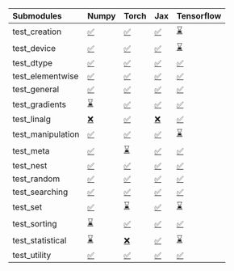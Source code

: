 | Submodules        | Numpy                                                                                                                           | Torch                                                                                                                           | Jax                                                                                                                             | Tensorflow                                                                                                                      |
|:------------------|:--------------------------------------------------------------------------------------------------------------------------------|:--------------------------------------------------------------------------------------------------------------------------------|:--------------------------------------------------------------------------------------------------------------------------------|:--------------------------------------------------------------------------------------------------------------------------------|
| test_creation     | <a href="https://github.com/unifyai/ivy/runs/8032544858?check_suite_focus=true" rel="noopener noreferrer" target="_blank">✅</a> | <a href="https://github.com/unifyai/ivy/runs/8032546829?check_suite_focus=true" rel="noopener noreferrer" target="_blank">✅</a> | <a href="https://github.com/unifyai/ivy/runs/8032548694?check_suite_focus=true" rel="noopener noreferrer" target="_blank">✅</a> | <a href="https://github.com/unifyai/ivy/runs/8032551030?check_suite_focus=true" rel="noopener noreferrer" target="_blank">⌛</a> |
| test_device       | <a href="https://github.com/unifyai/ivy/runs/8032544970?check_suite_focus=true" rel="noopener noreferrer" target="_blank">✅</a> | <a href="https://github.com/unifyai/ivy/runs/8032546959?check_suite_focus=true" rel="noopener noreferrer" target="_blank">✅</a> | <a href="https://github.com/unifyai/ivy/runs/8032548801?check_suite_focus=true" rel="noopener noreferrer" target="_blank">✅</a> | <a href="https://github.com/unifyai/ivy/runs/8032551167?check_suite_focus=true" rel="noopener noreferrer" target="_blank">⌛</a> |
| test_dtype        | <a href="https://github.com/unifyai/ivy/runs/8032545072?check_suite_focus=true" rel="noopener noreferrer" target="_blank">✅</a> | <a href="https://github.com/unifyai/ivy/runs/8032547082?check_suite_focus=true" rel="noopener noreferrer" target="_blank">✅</a> | <a href="https://github.com/unifyai/ivy/runs/8032548909?check_suite_focus=true" rel="noopener noreferrer" target="_blank">✅</a> | <a href="https://github.com/unifyai/ivy/runs/8032551293?check_suite_focus=true" rel="noopener noreferrer" target="_blank">✅</a> |
| test_elementwise  | <a href="https://github.com/unifyai/ivy/runs/8032545215?check_suite_focus=true" rel="noopener noreferrer" target="_blank">✅</a> | <a href="https://github.com/unifyai/ivy/runs/8032547194?check_suite_focus=true" rel="noopener noreferrer" target="_blank">✅</a> | <a href="https://github.com/unifyai/ivy/runs/8032549048?check_suite_focus=true" rel="noopener noreferrer" target="_blank">✅</a> | <a href="https://github.com/unifyai/ivy/runs/8032551428?check_suite_focus=true" rel="noopener noreferrer" target="_blank">✅</a> |
| test_general      | <a href="https://github.com/unifyai/ivy/runs/8032545353?check_suite_focus=true" rel="noopener noreferrer" target="_blank">✅</a> | <a href="https://github.com/unifyai/ivy/runs/8032547332?check_suite_focus=true" rel="noopener noreferrer" target="_blank">✅</a> | <a href="https://github.com/unifyai/ivy/runs/8032549201?check_suite_focus=true" rel="noopener noreferrer" target="_blank">✅</a> | <a href="https://github.com/unifyai/ivy/runs/8032551552?check_suite_focus=true" rel="noopener noreferrer" target="_blank">✅</a> |
| test_gradients    | <a href="https://github.com/unifyai/ivy/runs/8032545491?check_suite_focus=true" rel="noopener noreferrer" target="_blank">⌛</a> | <a href="https://github.com/unifyai/ivy/runs/8032547443?check_suite_focus=true" rel="noopener noreferrer" target="_blank">✅</a> | <a href="https://github.com/unifyai/ivy/runs/8032549315?check_suite_focus=true" rel="noopener noreferrer" target="_blank">✅</a> | <a href="https://github.com/unifyai/ivy/runs/8032551701?check_suite_focus=true" rel="noopener noreferrer" target="_blank">✅</a> |
| test_linalg       | <a href="https://github.com/unifyai/ivy/runs/8032545646?check_suite_focus=true" rel="noopener noreferrer" target="_blank">❌</a> | <a href="https://github.com/unifyai/ivy/runs/8032547546?check_suite_focus=true" rel="noopener noreferrer" target="_blank">✅</a> | <a href="https://github.com/unifyai/ivy/runs/8032549413?check_suite_focus=true" rel="noopener noreferrer" target="_blank">❌</a> | <a href="https://github.com/unifyai/ivy/runs/8032551821?check_suite_focus=true" rel="noopener noreferrer" target="_blank">✅</a> |
| test_manipulation | <a href="https://github.com/unifyai/ivy/runs/8032545793?check_suite_focus=true" rel="noopener noreferrer" target="_blank">✅</a> | <a href="https://github.com/unifyai/ivy/runs/8032547670?check_suite_focus=true" rel="noopener noreferrer" target="_blank">✅</a> | <a href="https://github.com/unifyai/ivy/runs/8032549544?check_suite_focus=true" rel="noopener noreferrer" target="_blank">✅</a> | <a href="https://github.com/unifyai/ivy/runs/8032551954?check_suite_focus=true" rel="noopener noreferrer" target="_blank">⌛</a> |
| test_meta         | <a href="https://github.com/unifyai/ivy/runs/8032545895?check_suite_focus=true" rel="noopener noreferrer" target="_blank">✅</a> | <a href="https://github.com/unifyai/ivy/runs/8032547780?check_suite_focus=true" rel="noopener noreferrer" target="_blank">⌛</a> | <a href="https://github.com/unifyai/ivy/runs/8032549668?check_suite_focus=true" rel="noopener noreferrer" target="_blank">✅</a> | <a href="https://github.com/unifyai/ivy/runs/8032552051?check_suite_focus=true" rel="noopener noreferrer" target="_blank">✅</a> |
| test_nest         | <a href="https://github.com/unifyai/ivy/runs/8032546018?check_suite_focus=true" rel="noopener noreferrer" target="_blank">✅</a> | <a href="https://github.com/unifyai/ivy/runs/8032547908?check_suite_focus=true" rel="noopener noreferrer" target="_blank">✅</a> | <a href="https://github.com/unifyai/ivy/runs/8032549878?check_suite_focus=true" rel="noopener noreferrer" target="_blank">✅</a> | <a href="https://github.com/unifyai/ivy/runs/8032552170?check_suite_focus=true" rel="noopener noreferrer" target="_blank">✅</a> |
| test_random       | <a href="https://github.com/unifyai/ivy/runs/8032546126?check_suite_focus=true" rel="noopener noreferrer" target="_blank">✅</a> | <a href="https://github.com/unifyai/ivy/runs/8032547994?check_suite_focus=true" rel="noopener noreferrer" target="_blank">✅</a> | <a href="https://github.com/unifyai/ivy/runs/8032550151?check_suite_focus=true" rel="noopener noreferrer" target="_blank">✅</a> | <a href="https://github.com/unifyai/ivy/runs/8032552341?check_suite_focus=true" rel="noopener noreferrer" target="_blank">✅</a> |
| test_searching    | <a href="https://github.com/unifyai/ivy/runs/8032546247?check_suite_focus=true" rel="noopener noreferrer" target="_blank">✅</a> | <a href="https://github.com/unifyai/ivy/runs/8032548110?check_suite_focus=true" rel="noopener noreferrer" target="_blank">✅</a> | <a href="https://github.com/unifyai/ivy/runs/8032550330?check_suite_focus=true" rel="noopener noreferrer" target="_blank">✅</a> | <a href="https://github.com/unifyai/ivy/runs/8032552470?check_suite_focus=true" rel="noopener noreferrer" target="_blank">✅</a> |
| test_set          | <a href="https://github.com/unifyai/ivy/runs/8032546363?check_suite_focus=true" rel="noopener noreferrer" target="_blank">✅</a> | <a href="https://github.com/unifyai/ivy/runs/8032548240?check_suite_focus=true" rel="noopener noreferrer" target="_blank">⌛</a> | <a href="https://github.com/unifyai/ivy/runs/8032550492?check_suite_focus=true" rel="noopener noreferrer" target="_blank">✅</a> | <a href="https://github.com/unifyai/ivy/runs/8032552620?check_suite_focus=true" rel="noopener noreferrer" target="_blank">⌛</a> |
| test_sorting      | <a href="https://github.com/unifyai/ivy/runs/8032546463?check_suite_focus=true" rel="noopener noreferrer" target="_blank">⌛</a> | <a href="https://github.com/unifyai/ivy/runs/8032548373?check_suite_focus=true" rel="noopener noreferrer" target="_blank">✅</a> | <a href="https://github.com/unifyai/ivy/runs/8032550601?check_suite_focus=true" rel="noopener noreferrer" target="_blank">✅</a> | <a href="https://github.com/unifyai/ivy/runs/8032552735?check_suite_focus=true" rel="noopener noreferrer" target="_blank">✅</a> |
| test_statistical  | <a href="https://github.com/unifyai/ivy/runs/8032546570?check_suite_focus=true" rel="noopener noreferrer" target="_blank">⌛</a> | <a href="https://github.com/unifyai/ivy/runs/8032548485?check_suite_focus=true" rel="noopener noreferrer" target="_blank">❌</a> | <a href="https://github.com/unifyai/ivy/runs/8032550722?check_suite_focus=true" rel="noopener noreferrer" target="_blank">✅</a> | <a href="https://github.com/unifyai/ivy/runs/8032552860?check_suite_focus=true" rel="noopener noreferrer" target="_blank">⌛</a> |
| test_utility      | <a href="https://github.com/unifyai/ivy/runs/8032546732?check_suite_focus=true" rel="noopener noreferrer" target="_blank">✅</a> | <a href="https://github.com/unifyai/ivy/runs/8032548585?check_suite_focus=true" rel="noopener noreferrer" target="_blank">✅</a> | <a href="https://github.com/unifyai/ivy/runs/8032550841?check_suite_focus=true" rel="noopener noreferrer" target="_blank">✅</a> | <a href="https://github.com/unifyai/ivy/runs/8032552992?check_suite_focus=true" rel="noopener noreferrer" target="_blank">✅</a> |